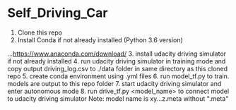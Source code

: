 # Self_Driving_Car

1. Clone this repo
2. Install Conda if not already installed (Python 3.6 version)

...https://www.anaconda.com/download/
3. install udacity driving simulator if not already installed
4. run udacity driving simulator in training mode and copy output driving_log.csv to ./data folder in same directory as this cloned repo
5. create conda environment using .yml files
6. run model_tf.py to train. models are output to this repo folder
7. start udacity driving simulator and enter autonomous mode
8. run drive_tf.py <model_name> to connect model to udacity driving simulator
  Note: model name is xy...z.meta without ".meta"

